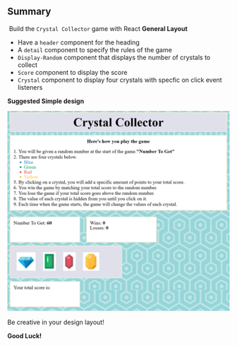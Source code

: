## Summary
​
Build the `Crystal Collector` game with React
​
**General Layout**

* Have a `header` component for the heading
* A `detail` component to specify the rules of the game
* `Display-Random` component that displays the number of crystals to collect
* `Score` component to display the score
* `Crystal` component to display four crystals with specfic on click event listeners

**Suggested Simple design**

![Site](./images/crystal.jpg)

Be creative in your design layout!

**Good Luck!**